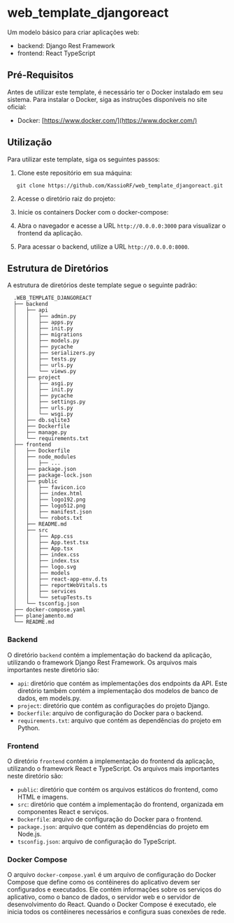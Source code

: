 # web_template_djangoreact

Um modelo básico para criar aplicações web:
  
  - backend: Django Rest Framework
  - frontend: React TypeScript

## Pré-Requisitos

Antes de utilizar este template, é necessário ter o Docker instalado em seu sistema. Para instalar o Docker, siga as instruções disponíveis no site oficial:

 - Docker: [https://www.docker.com/](https://www.docker.com/)

## Utilização

Para utilizar este template, siga os seguintes passos:
 
  1. Clone este repositório em sua máquina:
  ```
     git clone https://github.com/KassioRF/web_template_djangoreact.git 
  ```     

  2. Acesse o diretório raiz do projeto:

  3. Inicie os containers Docker com o docker-compose:

  4. Abra o navegador e acesse a URL `http://0.0.0.0:3000` para visualizar o frontend da aplicação.

  5. Para acessar o backend, utilize a URL `http://0.0.0.0:8000`.

## Estrutura de Diretórios

A estrutura de diretórios deste template segue o seguinte padrão:

```
  .WEB_TEMPLATE_DJANGOREACT
  ├── backend
  │   ├── api
  │   │   ├── admin.py
  │   │   ├── apps.py
  │   │   ├── init.py
  │   │   ├── migrations
  │   │   ├── models.py
  │   │   ├── pycache
  │   │   ├── serializers.py
  │   │   ├── tests.py
  │   │   ├── urls.py
  │   │   └── views.py
  │   ├── project
  │   │   ├── asgi.py
  │   │   ├── init.py
  │   │   ├── pycache
  │   │   ├── settings.py
  │   │   ├── urls.py
  │   │   └── wsgi.py
  │   ├── db.sqlite3
  │   ├── Dockerfile
  │   ├── manage.py
  │   └── requirements.txt
  ├── frontend
  │   ├── Dockerfile
  │   ├── node_modules
  │   │   ├── ...
  │   ├── package.json
  │   ├── package-lock.json
  │   ├── public
  │   │   ├── favicon.ico
  │   │   ├── index.html
  │   │   ├── logo192.png
  │   │   ├── logo512.png
  │   │   ├── manifest.json
  │   │   └── robots.txt
  │   ├── README.md
  │   ├── src
  │   │   ├── App.css
  │   │   ├── App.test.tsx
  │   │   ├── App.tsx
  │   │   ├── index.css
  │   │   ├── index.tsx
  │   │   ├── logo.svg
  │   │   ├── models
  │   │   ├── react-app-env.d.ts
  │   │   ├── reportWebVitals.ts
  │   │   ├── services
  │   │   └── setupTests.ts
  │   └── tsconfig.json
  ├── docker-compose.yaml
  ├── planejamento.md
  └── README.md
```

### Backend

O diretório `backend` contém a implementação do backend da aplicação, utilizando o framework Django Rest Framework. Os arquivos mais importantes neste diretório são:

 - `api`: diretório que contém as implementações dos endpoints da API. Este diretório também contém a implementação dos modelos de banco de dados, em models.py.
 - `project`: diretório que contém as configurações do projeto Django.
 - `Dockerfile`: arquivo de configuração do Docker para o backend.
 - `requirements.txt`: arquivo que contém as dependências do projeto em Python.
### Frontend

O diretório `frontend` contém a implementação do frontend da aplicação, utilizando o framework React e TypeScript. Os arquivos mais importantes neste diretório são:

 - `public`: diretório que contém os arquivos estáticos do frontend, como HTML e imagens.
 - `src`: diretório que contém a implementação do frontend, organizada em componentes React e serviços.
 - `Dockerfile`: arquivo de configuração do Docker para o frontend.
 - `package.json`: arquivo que contém as dependências do projeto em Node.js.
 - `tsconfig.json`: arquivo de configuração do TypeScript.

### Docker Compose

O arquivo `docker-compose.yaml` é um arquivo de configuração do Docker Compose que define como os contêineres do aplicativo devem ser configurados e executados. Ele contém informações sobre os serviços do aplicativo, como o banco de dados, o servidor web e o servidor de desenvolvimento do React. Quando o Docker Compose é executado, ele inicia todos os contêineres necessários e configura suas conexões de rede.